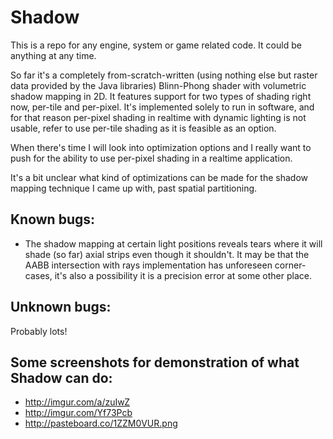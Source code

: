Shadow
======

This is a repo for any engine, system or game related code. It could be anything at any time.

So far it's a completely from-scratch-written (using nothing else but raster data provided by the Java libraries) Blinn-Phong shader with volumetric shadow mapping in 2D.
It features support for two types of shading right now, per-tile and per-pixel. It's implemented solely to run in
software, and for that reason per-pixel shading in realtime with dynamic lighting is not usable, refer to use
per-tile shading as it is feasible as an option.

When there's time I will look into optimization options and I really want to push for the ability to use per-pixel shading
in a realtime application. 

It's a bit unclear what kind of optimizations can be made for the shadow mapping technique I came up with,
past spatial partitioning.

Known bugs:
---------------------
- The shadow mapping at certain light positions reveals tears where it will shade (so far) axial strips even though
it shouldn't. It may be that the AABB intersection with rays implementation has unforeseen corner-cases,
it's also a possibility it is a precision error at some other place.

Unknown bugs:
--------------------
Probably lots!


**Some screenshots for demonstration of what Shadow can do:**
-----------------------------------------------------------------
- http://imgur.com/a/zuIwZ
- http://imgur.com/Yf73Pcb
- http://pasteboard.co/1ZZM0VUR.png
